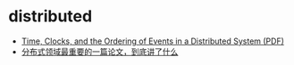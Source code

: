 # distributed

* [Time, Clocks, and the Ordering of Events in a Distributed System (PDF)](https://lamport.azurewebsites.net/pubs/time-clocks.pdf)
* [分布式领域最重要的一篇论文，到底讲了什么](http://zhangtielei.com/posts/blog-time-clock-ordering.html)